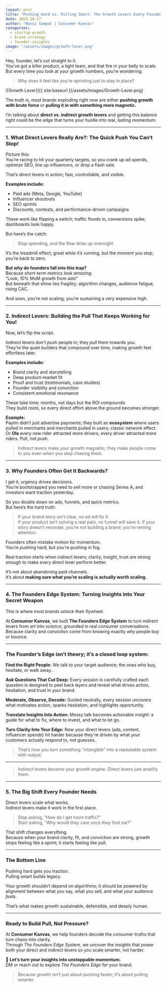 ```yaml
---
layout: post
title: "Pushing Hard vs. Pulling Smart: The Growth Levers Every Founder Must Master"
date: 2025-10-17
author: "Mansi Sampat | Consumer Kanvas"
categories:
  - startup-growth
  - brand-strategy
  - founder-insights
image: "/assets/images/growth-lever.png"
---
```


Hey, founder, let’s cut straight to it.  
You’ve got a killer product, a tight team, and that fire in your belly to scale.  
But every time you look at your growth numbers, you’re wondering:  

> Why does it feel like you’re sprinting just to stay in place?


![Growth Lever]({{ site.baseurl }}/assets/images/Growth-Lever.png)

The truth is, most brands exploding right now are either **pushing growth with brute force** or **pulling it in with something more magnetic.**  

I’m talking about **direct vs. indirect growth levers** and getting this balance right could be the edge that turns your hustle into real, lasting momentum.

---

### 1. What Direct Levers Really Are?: The Quick Push You Can’t Stop!

Picture this:  
You’re racing to hit your quarterly targets, so you crank up ad spends, optimize SEO, line up influencers, or drop a flash sale.  

That’s direct levers in action; fast, controllable, and visible.  

**Examples include:**  
- Paid ads (Meta, Google, YouTube)  
- Influencer shoutouts  
- SEO sprints  
- Discounts, contests, and performance-driven campaigns  

These work like flipping a switch; traffic floods in, conversions spike, dashboards look happy.  

But here’s the catch:  

> Stop spending, and the flow dries up overnight.  

It’s the treadmill effect; great while it’s running, but the moment you stop, you’re back to zero.

**But why do founders fall into this trap?**  
Because *short-term metrics look amazing*.  
“Look, 10% MoM growth from ads!”  
But beneath that shine lies fragility; algorithm changes, audience fatigue, rising CAC.  

And soon, you’re not scaling; you’re sustaining a very expensive high.

---

### 2. Indirect Levers: Building the Pull That Keeps Working for You!

Now, let’s flip the script.  

Indirect levers don’t *push* people in; they *pull* them towards you.  
They’re the quiet builders that compound over time, making growth feel effortless later.

**Examples include:**  
- Brand clarity and storytelling  
- Deep product–market fit  
- Proof and trust (testimonials, case studies)  
- Founder visibility and conviction  
- Consistent emotional resonance  

These take time; months, not days but the ROI compounds.  
They build *roots*, so every direct effort above the ground becomes stronger.

**Example:**  
Paytm didn’t just advertise payments; they built an **ecosystem** where users pulled in merchants and merchants pulled in users; classic network effect.  
Or **Ola** every new rider attracted more drivers, every driver attracted more riders. Pull, not push.  

> Indirect levers make your growth magnetic; they make people come to you even when you stop chasing them.

---

### 3. Why Founders Often Get It Backwards?

I get it; urgency drives decisions.  
You’re bootstrapped you need to sell more or chasing Series A, and investors want traction yesterday.  

So you double down on ads, funnels, and quick metrics.  
But here’s the hard truth:  

> If your brand story isn’t clear, no ad will fix it.  
> If your product isn’t solving a real pain, no funnel will save it.
> If your story doesn’t resonate, you’re not building a brand; you’re renting attention.

Founders often mistake motion for momentum.  
You’re pushing hard, but you’re pushing in fog.  

Real traction starts when indirect levers; clarity, insight, trust are strong enough to make every direct lever perform better.  

It’s not about abandoning paid channels.  
It’s about **making sure what you’re scaling is actually worth scaling.**

---

### 4. The Founders Edge System: Turning Insights into Your Secret Weapon

This is where most brands unlock their flywheel.  

At **Consumer Kanvas**, we built **The Founders Edge System** to turn indirect levers from *art* into *science*; grounded in real consumer conversations.  
Because clarity and conviction come from knowing exactly *why* people buy or bounce.  

---

### The Founder’s Edge isn’t theory; it’s a closed loop system:

**Find the Right People:** We talk to your target audience; the ones who buy, hesitate, or walk away..  

**Ask Questions That Cut Deep:** Every session is carefully crafted each question is designed to peel back layers and reveal what drives action, hesitation, and trust in your brand.

**Moderate, Observe, Decode:** Guided neutrally, every session uncovers what motivates action, sparks hesitation, and highlights opportunity. 

**Translate Insights Into Action:** Messy talk becomes actionable insight: a guide for what to fix, where to invest, and what to let go.

**Turn Clarity Into Your Edge:**  Now your direct levers (ads, content, influencer spends) hit harder because they're driven by what your customers actually respond to, not guesses..   

> That’s how you turn something “intangible” into a repeatable system with output.

---

> Indirect levers become your growth engine. Direct levers just amplify them.


---

### 5. The Big Shift Every Founder Needs

Direct levers scale what works.  
Indirect levers make it work in the first place.  

> Stop asking, “How do I get more traffic?”  
> Start asking, “Why would they care once they find me?”  

That shift changes everything.  
Because when your brand clarity, fit, and conviction are strong, growth stops feeling like a sprint; it starts feeling like pull.

---

### The Bottom Line

Pushing hard gets you traction.  
Pulling smart builds legacy.  

Your growth shouldn’t depend on algorithms; it should be powered by alignment between what you say, what you sell, and what your audience *feels.*  

That’s what makes growth sustainable, defensible, and deeply human.

---

### Ready to Build Pull, Not Pressure?

At **Consumer Kanvas**, we help founders decode the consumer truths that turn chaos into clarity.  
Through *The Founders Edge System,* we uncover the insights that power both your direct and indirect levers so you scale smarter, not harder.  

📩 **Let’s turn your insights into unstoppable momentum.**  
DM or reach out to explore *The Founders Edge* for your brand.  

> Because growth isn’t just about pushing faster; it’s about pulling smarter.
